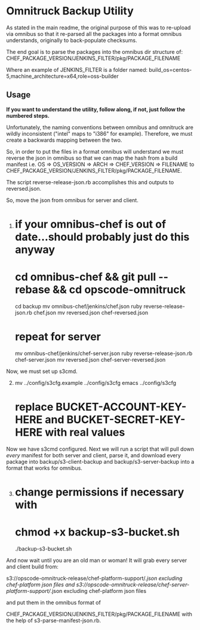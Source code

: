 Omnitruck Backup Utility
==========================================================

As stated in the main readme, the original purpose of this was to 
re-upload via omnibus so that it re-parsed all the packages into 
a format omnibus understands, originally to back-populate checksums.

The end goal is to parse the packages into the omnibus dir structure of:
CHEF_PACKAGE_VERSION/JENKINS_FILTER/pkg/PACKAGE_FILENAME

Where an example of JENKINS_FILTER is a folder named:
build_os=centos-5,machine_architecture=x64,role=oss-builder

Usage
-----

**If you want to understand the utility, follow along, if not, just
follow the numbered steps.**

Unfortunately, the naming conventions between omnibus and omnitruck
are wildly inconsistent ("intel" maps to "i386" for example). Therefore, 
we must create a backwards mapping between the two.

So, in order to put the files in a format omnibus will understand
we must reverse the json in omnibus so that we can map the hash from
a build manifest i.e. OS => OS_VERSION => ARCH => CHEF_VERSION => FILENAME
to CHEF_PACKAGE_VERSION/JENKINS_FILTER/pkg/PACKAGE_FILENAME.

The script reverse-release-json.rb accomplishes this and outputs to reversed.json.

So, move the json from omnibus for server and client.


1.  # if your omnibus-chef is out of date...should probably just do this anyway
    # cd omnibus-chef && git pull --rebase && cd opscode-omnitruck
    cd backup
    mv omnibus-chef/jenkins/chef.json 
    ruby reverse-release-json.rb chef.json
    mv reversed.json chef-reversed.json

    # repeat for server
    mv omnibus-chef/jenkins/chef-server.json
    ruby reverse-release-json.rb chef-server.json
    mv reversed.json chef-server-reversed.json

Now, we must set up s3cmd. 

2.   mv ../config/s3cfg.example ../config/s3cfg
     emacs ../config/s3cfg
     # replace BUCKET-ACCOUNT-KEY-HERE and BUCKET-SECRET-KEY-HERE with real values

Now we have s3cmd configured. Next we will run a script that will pull down _every_ 
manifest for both server and client, parse it, and download every package into 
backup/s3-client-backup and backup/s3-server-backup into a format that works for omnibus.

3.   # change permissions if necessary with
     # chmod +x backup-s3-bucket.sh
     ./backup-s3-bucket.sh

And now wait until you are an old man or woman! It will grab every server and client
build from:

s3://opscode-omnitruck-release/chef-platform-support/*.json excluding chef-platform json files and
s3://opscode-omnitruck-release/chef-server-platform-support/*.json excluding chef-platform json files

and put them in the omnibus format of 

CHEF_PACKAGE_VERSION/JENKINS_FILTER/pkg/PACKAGE_FILENAME with the help of s3-parse-manifest-json.rb.

